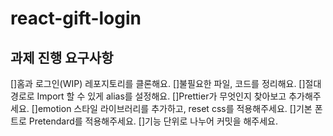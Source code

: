 # react-gift-login

## 과제 진행 요구사항
[]홈과 로그인(WIP) 레포지토리를 클론해요.
[]불필요한 파일, 코드를 정리해요.
[]절대경로로 Import 할 수 있게 alias를 설정해요.
[]Prettier가 무엇인지 찾아보고 추가해주세요.
[]emotion 스타일 라이브러리를 추가하고, reset css를 적용해주세요.
[]기본 폰트로 Pretendard를 적용해주세요.
[]기능 단위로 나누어 커밋을 해주세요.

